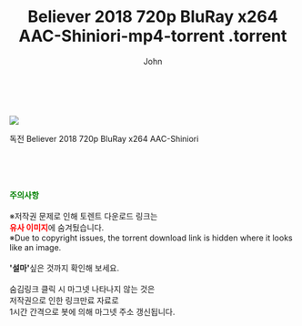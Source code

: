 ﻿---
layout: post
title:  "                   Believer 2018 720p BluRay x264 AAC-Shiniori-mp4-torrent                .torrent"
author: John
categories: [ 영화 ]
tags: [  ]
image: https://torrentrj59.com/uploadfile/full/a38c3c43346a57beb4b2c8f0edb90ed4f4002a91.jpg 
description: "                   Believer 2018 720p BluRay x264 AAC-Shiniori-mp4-torrent                 torrent 정보 공유"
toc: true
toc_sticky: true
---

<br>
<p><img src="https://torrentrj59.com/uploadfile/full/a38c3c43346a57beb4b2c8f0edb90ed4f4002a91.jpg"/></p>
 독전 Believer 2018 720p BluRay x264 AAC-Shiniori    
    
<br><br><br>
<p data-ke-size="size16"><b><span style="color: green;">주의사항</span></b><br /><br />※저작권 문제로 인해 토렌트 다운로드 링크는<br /><b><span style="color: red;">유사 이미지</span></b>에 숨겨뒀습니다.<br />※Due to copyright issues, the torrent download link is hidden where it looks like an image.<br /><br /><b>'설마'</b>싶은 것까지 확인해 보세요.<br /><br />숨김링크 클릭 시 마그넷 나타나지 않는 것은<br />저작권으로 인한 링크만료 자료로<br />1시간 간격으로 봇에 의해 마그넷 주소 갱신됩니다.</p>
